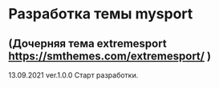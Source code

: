 # Разработка темы mysport
## (Дочерняя тема extremesport https://smthemes.com/extremesport/ )

13.09.2021 ver.1.0.0 Старт разработки. 
